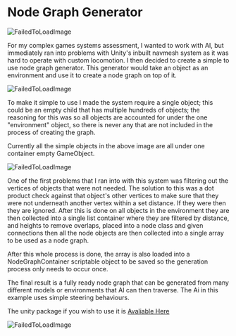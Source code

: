 # Node Graph Generator

![FailedToLoadImage](/ProjectAssets/NodeGraphGenerator/ComplexExample.gif)

For my complex games systems assessment, I wanted to work with AI, but immediately ran into problems with Unity's inbuilt navmesh system as it was hard to operate with custom locomotion. I then decided to create a simple to use node graph generator. This generator would take an object as an environment and use it to create a node graph on top of it.

![FailedToLoadImage](/ProjectAssets/NodeGraphGenerator/ComplexOne.png)

To make it simple to use I made the system require a single object; this could be an empty child that has multiple hundreds of objects; the reasoning for this was so all objects are accounted for under the one "environment" object, so there is never any that are not included in the process of creating the graph.

Currently all the simple objects in the above image are all under one container empty GameObject.

![FailedToLoadImage](/ProjectAssets/NodeGraphGenerator/ComplexFiltering.png)

One of the first problems that I ran into with this system was filtering out the vertices of objects that were not needed. The solution to this was a dot product check against that object's other vertices to make sure that they were not underneath another vertex within a set distance. If they were then they are ignored. After this is done on all objects in the environment they are then collected into a single list container where they are filtered by distance, and heights to remove overlaps, placed into a node class and given connections then all the node objects are then collected into a single array to be used as a node graph.

After this whole process is done, the array is also loaded into a NodeGraphContainer scriptable object to be saved so the generation process only needs to occur once.

The final result is a fully ready node graph that can be generated from many different models or environments that AI can then traverse. The Ai in this example uses simple steering behaviours.

The unity package if you wish to use it is [Avaliable Here](https://github.com/ThomasLambProgramming/NodeGraph)

![FailedToLoadImage](/ProjectAssets/NodeGraphGenerator/ComplexAssessment.gif)